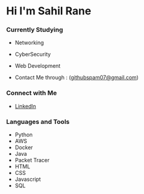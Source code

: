 # Hi  I'm Sahil Rane

### Currently Studying
- Networking
- CyberSecurity
- Web Development

- Contact Me through : (githubspam07@gmail.com)

### Connect with Me
- [LinkedIn](https://www.linkedin.com/in/sahil-rane-75a826286/) 
### Languages and Tools
- <i class="fab fa-python"></i> Python
- AWS
- Docker
- Java
- Packet Tracer
- HTML
- CSS
- Javascript
- SQL
